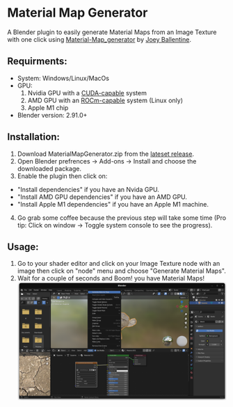 # Material Map Generator

  
A Blender plugin to easily generate Material Maps from an Image Texture with one click using [Material-Map_generator](https://github.com/joeyballentine/Material-Map-Generator) by [Joey Ballentine](https://github.com/joeyballentine).

## Requirments:
* System: Windows/Linux/MacOs
* GPU: 
	1. Nvidia GPU with a [CUDA-capable](https://developer.nvidia.com/cuda-zone) system 
	2. AMD GPU with an [ROCm-capable](https://rocmdocs.amd.com/en/latest/Installation_Guide/Installation_new.html) system (Linux only) 
	3. Apple M1 chip
* Blender version: 2.91.0+

## Installation:
1. Download MaterialMapGenerator.zip from the [lateset release](https://github.com/YahiaAngelo/MaterialMapGenerator/releases/latest).
2. Open Blender prefrences -> Add-ons -> Install and choose the downloaded package.
3. Enable the plugin then click on: 
* "Install dependencies" if you have an Nvida GPU.
* "Install AMD GPU dependencies" if you have an AMD GPU.
* "Install Apple M1 dependencies" if you have an Apple M1 machine.
4. Go grab some coffee because the previous step will take some time (Pro tip: Click on window -> Toggle system console to see the progress).

## Usage:

1. Go to your shader editor and click on your Image Texture node with an image then click on "node" menu and choose "Generate Material Maps".
2. Wait for a couple of seconds and Boom! you have Material Maps!
![Preview1](https://github.com/YahiaAngelo/MaterialMapGenerator/blob/master/preview/preview1.png?raw=true)
